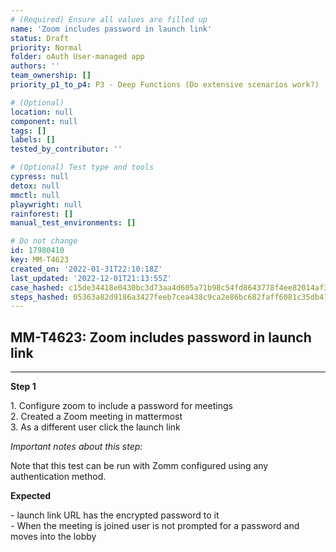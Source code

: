 ```yaml
---
# (Required) Ensure all values are filled up
name: 'Zoom includes password in launch link'
status: Draft
priority: Normal
folder: oAuth User-managed app
authors: ''
team_ownership: []
priority_p1_to_p4: P3 - Deep Functions (Do extensive scenarios work?)

# (Optional)
location: null
component: null
tags: []
labels: []
tested_by_contributor: ''

# (Optional) Test type and tools
cypress: null
detox: null
mmctl: null
playwright: null
rainforest: []
manual_test_environments: []

# Do not change
id: 17980410
key: MM-T4623
created_on: '2022-01-31T22:10:18Z'
last_updated: '2022-12-01T21:13:55Z'
case_hashed: c15de34418e0430bc3d73aa4d605a71b98c54fd8643778f4ee82014af34d078828b407c5762287f1c035c62556e4bac0
steps_hashed: 05363a82d9186a3427feeb7cea438c9ca2e86bc682faff6081c35db41fb277d838b571a0a067a1ec4d29b86c550264f7
---
```


<!-- (Auto-generated) Based on frontmatter's "key" and "name" -->

## MM-T4623: Zoom includes password in launch link

---

**Step 1**

1\. Configure zoom to include a password for meetings\
2\. Created a Zoom meeting in mattermost\
3\. As a different user click the launch link

_Important notes about this step:_

Note that this test can be run with Zomm configured using any authentication method.

**Expected**

\- launch link URL has the encrypted password to it\
\- When the meeting is joined user is not prompted for a password and moves into the lobby
